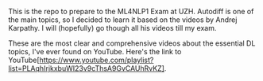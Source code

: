 This is the repo to prepare to the ML4NLP1 Exam at UZH.
Autodiff is one of the main topics, so I decided to learn it based on the videos by Andrej Karpathy.
I will (hopefully) go though all his videos till my exam.

These are the most clear and comprehensive videos about the essential DL topics, I've ever found on YouTube.
Here's the link to YouTube[https://www.youtube.com/playlist?list=PLAqhIrjkxbuWI23v9cThsA9GvCAUhRvKZ]. 
